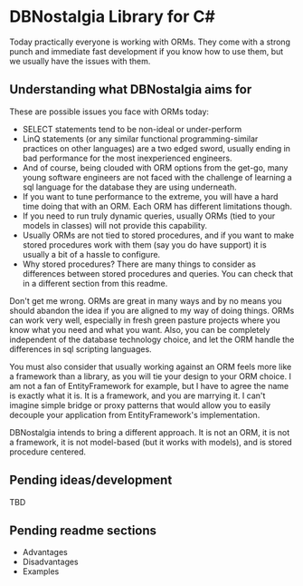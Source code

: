 # DBNostalgia Library for C#

Today practically everyone is working with ORMs. They come with a strong punch and immediate fast development if you know how to use them, but we usually have the issues with them.

## Understanding what DBNostalgia aims for

These are possible issues you face with ORMs today:

* SELECT statements tend to be non-ideal or under-perform
* LinQ statements (or any similar functional programming-similar practices on other languages) are a two edged sword, usually ending in bad performance for the most inexperienced engineers.
* And of course, being clouded with ORM options from the get-go, many young software engineers are not faced with the challenge of learning a sql language for the database they are using underneath.
* If you want to tune performance to the extreme, you will have a hard time doing that with an ORM. Each ORM has different limitations though.
* If you need to run truly dynamic queries, usually ORMs (tied to your models in classes) will not provide this capability.
* Usually ORMs are not tied to stored procedures, and if you want to make stored procedures work with them (say you do have support) it is usually a bit of a hassle to configure.
* Why stored procedures? There are many things to consider as differences between stored procedures and queries. You can check that in a different section from this readme.

Don't get me wrong. ORMs are great in many ways and by no means you should abandon the idea if you are aligned to my way of doing things. ORMs can work very well, especially in fresh green pasture projects where you know what you need and what you want. Also, you can be completely independent of the database technology choice, and let the ORM handle the differences in sql scripting languages.

You must also consider that usually working against an ORM feels more like a framework than a library, as you will tie your design to your ORM choice. I am not a fan of EntityFramework for example, but I have to agree the name is exactly what it is. It is a framework, and you are marrying it. I can't imagine simple bridge or proxy patterns that would allow you to easily decouple your application from EntityFramework's implementation.

DBNostalgia intends to bring a different approach. It is not an ORM, it is not a framework, it is not model-based (but it works with models), and is stored procedure centered.

## Pending ideas/development

TBD

## Pending readme sections

* Advantages
* Disadvantages
* Examples